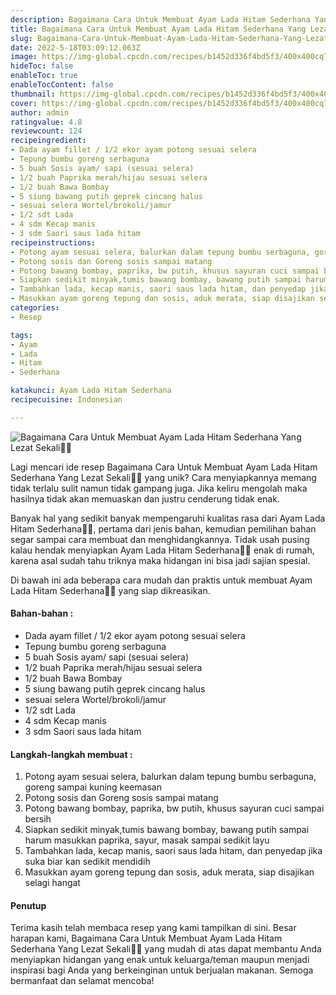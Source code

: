 ```yaml
---
description: Bagaimana Cara Untuk Membuat Ayam Lada Hitam Sederhana Yang Lezat Sekali"
title: Bagaimana Cara Untuk Membuat Ayam Lada Hitam Sederhana Yang Lezat Sekali
slug: Bagaimana-Cara-Untuk-Membuat-Ayam-Lada-Hitam-Sederhana-Yang-Lezat-Sekali
date: 2022-5-18T03:09:12.063Z
image: https://img-global.cpcdn.com/recipes/b1452d336f4bd5f3/400x400cq70/photo.jpg
hideToc: false
enableToc: true
enableTocContent: false
thumbnail: https://img-global.cpcdn.com/recipes/b1452d336f4bd5f3/400x400cq70/photo.jpg
cover: https://img-global.cpcdn.com/recipes/b1452d336f4bd5f3/400x400cq70/photo.jpg
author: admin
ratingvalue: 4.8
reviewcount: 124
recipeingredient:
- Dada ayam fillet / 1/2 ekor ayam potong sesuai selera
- Tepung bumbu goreng serbaguna
- 5 buah Sosis ayam/ sapi (sesuai selera)
- 1/2 buah Paprika merah/hijau sesuai selera
- 1/2 buah Bawa Bombay
- 5 siung bawang putih geprek cincang halus
- sesuai selera Wortel/brokoli/jamur
- 1/2 sdt Lada
- 4 sdm Kecap manis
- 3 sdm Saori saus lada hitam
recipeinstructions:
- Potong ayam sesuai selera, balurkan dalam tepung bumbu serbaguna, goreng sampai kuning keemasan
- Potong sosis dan Goreng sosis sampai matang
- Potong bawang bombay, paprika, bw putih, khusus sayuran cuci sampai bersih
- Siapkan sedikit minyak,tumis bawang bombay, bawang putih sampai harum masukkan paprika, sayur, masak sampai sedikit layu
- Tambahkan lada, kecap manis, saori saus lada hitam, dan penyedap jika suka biar kan sedikit mendidih
- Masukkan ayam goreng tepung dan sosis, aduk merata, siap disajikan selagi hangat
categories:
- Resep

tags:
- Ayam
- Lada
- Hitam
- Sederhana

katakunci: Ayam Lada Hitam Sederhana
recipecuisine: Indonesian

---
```


![Bagaimana Cara Untuk Membuat Ayam Lada Hitam Sederhana Yang Lezat Sekali👩‍🍳](https://img-global.cpcdn.com/recipes/b1452d336f4bd5f3/400x400cq70/photo.jpg)

Lagi mencari ide resep Bagaimana Cara Untuk Membuat Ayam Lada Hitam Sederhana Yang Lezat Sekali👩‍🍳 yang unik? Cara menyiapkannya memang tidak terlalu sulit namun tidak gampang juga. Jika keliru mengolah maka hasilnya tidak akan memuaskan dan justru cenderung tidak enak.

Banyak hal yang sedikit banyak mempengaruhi kualitas rasa dari Ayam Lada Hitam Sederhana👩‍🍳, pertama dari jenis bahan, kemudian pemilihan bahan segar sampai cara membuat dan menghidangkannya. Tidak usah pusing kalau hendak menyiapkan Ayam Lada Hitam Sederhana👩‍🍳 enak di rumah, karena asal sudah tahu triknya maka hidangan ini bisa jadi sajian spesial.

Di bawah ini ada beberapa cara mudah dan praktis untuk membuat Ayam Lada Hitam Sederhana👩‍🍳 yang siap dikreasikan.

<!--inarticleads1-->

#### Bahan-bahan :

- Dada ayam fillet / 1/2 ekor ayam potong sesuai selera
- Tepung bumbu goreng serbaguna
- 5 buah Sosis ayam/ sapi (sesuai selera)
- 1/2 buah Paprika merah/hijau sesuai selera
- 1/2 buah Bawa Bombay
- 5 siung bawang putih geprek cincang halus
- sesuai selera Wortel/brokoli/jamur
- 1/2 sdt Lada
- 4 sdm Kecap manis
- 3 sdm Saori saus lada hitam

<!--inarticleads2-->

#### Langkah-langkah membuat :

1. Potong ayam sesuai selera, balurkan dalam tepung bumbu serbaguna, goreng sampai kuning keemasan
1. Potong sosis dan Goreng sosis sampai matang
1. Potong bawang bombay, paprika, bw putih, khusus sayuran cuci sampai bersih
1. Siapkan sedikit minyak,tumis bawang bombay, bawang putih sampai harum masukkan paprika, sayur, masak sampai sedikit layu
1. Tambahkan lada, kecap manis, saori saus lada hitam, dan penyedap jika suka biar kan sedikit mendidih
1. Masukkan ayam goreng tepung dan sosis, aduk merata, siap disajikan selagi hangat

#### Penutup

Terima kasih telah membaca resep yang kami tampilkan di sini. Besar harapan kami, Bagaimana Cara Untuk Membuat Ayam Lada Hitam Sederhana Yang Lezat Sekali👩‍🍳 yang mudah di atas dapat membantu Anda menyiapkan hidangan yang enak untuk keluarga/teman maupun menjadi inspirasi bagi Anda yang berkeinginan untuk berjualan makanan. Semoga bermanfaat dan selamat mencoba!